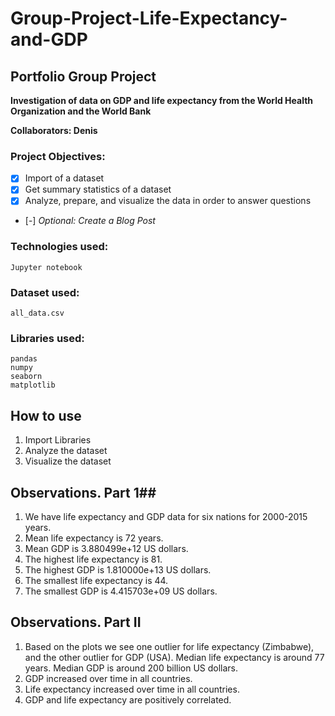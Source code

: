 # Group-Project-Life-Expectancy-and-GDP
## Portfolio Group Project

**Investigation of data on GDP and life expectancy from the World Health Organization and the World Bank**

**Collaborators: Denis**

### Project Objectives:

- [x] Import of a dataset
- [x] Get summary statistics of a dataset
- [x] Analyze, prepare, and visualize the data in order to answer questions
- [-] *Optional: Create a Blog Post*


### Technologies used:
```
Jupyter notebook
```

### Dataset used:
```
all_data.csv
```

### Libraries used:
```
pandas
numpy
seaborn
matplotlib
```

## How to use ##
1. Import Libraries
2. Analyze the dataset
3. Visualize the dataset

## Observations. Part 1##
1. We have life expectancy and GDP data for six nations for 2000-2015 years.
2. Mean life expectancy is 72 years.
3. Mean GDP is 3.880499e+12 US dollars.  
4. The highest life expectancy is 81.
5. The highest GDP is 1.810000e+13 US dollars.
6. The smallest life expectancy is 44.
7. The smallest GDP is 4.415703e+09 US dollars.

## Observations. Part II ##
1. Based on the plots we see one outlier for life expectancy (Zimbabwe), and the other outlier    for GDP (USA). Median life expectancy is around 77 years. Median GDP is around 200 billion US dollars.
2. GDP increased over time in all countries.
3. Life expectancy increased over time in all countries.
4. GDP and life expectancy are positively correlated.
